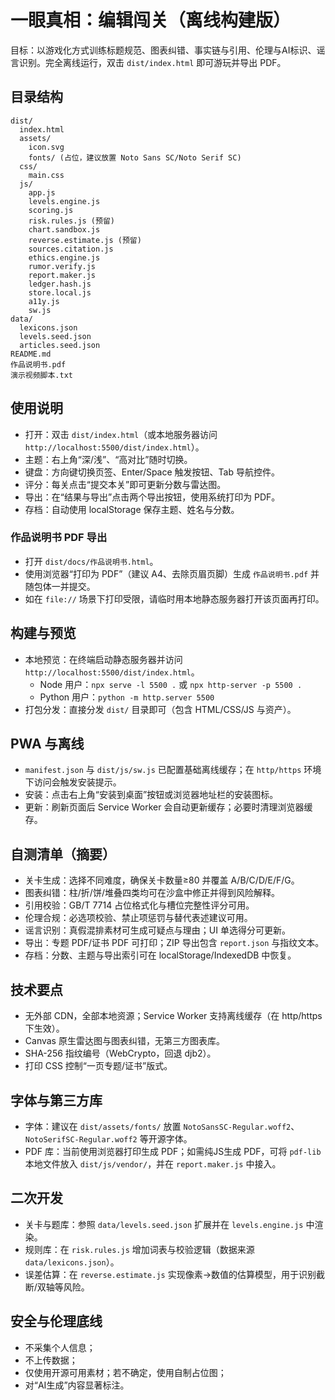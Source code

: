 # 一眼真相：编辑闯关（离线构建版）

目标：以游戏化方式训练标题规范、图表纠错、事实链与引用、伦理与AI标识、谣言识别。完全离线运行，双击 `dist/index.html` 即可游玩并导出 PDF。

## 目录结构

```
dist/
  index.html
  assets/
    icon.svg
    fonts/ (占位，建议放置 Noto Sans SC/Noto Serif SC)
  css/
    main.css
  js/
    app.js
    levels.engine.js
    scoring.js
    risk.rules.js (预留)
    chart.sandbox.js
    reverse.estimate.js (预留)
    sources.citation.js
    ethics.engine.js
    rumor.verify.js
    report.maker.js
    ledger.hash.js
    store.local.js
    a11y.js
    sw.js
data/
  lexicons.json
  levels.seed.json
  articles.seed.json
README.md
作品说明书.pdf
演示视频脚本.txt
```

## 使用说明

- 打开：双击 `dist/index.html`（或本地服务器访问 `http://localhost:5500/dist/index.html`）。
- 主题：右上角“深/浅”、“高对比”随时切换。
- 键盘：方向键切换页签、Enter/Space 触发按钮、Tab 导航控件。
- 评分：每关点击“提交本关”即可更新分数与雷达图。
- 导出：在“结果与导出”点击两个导出按钮，使用系统打印为 PDF。
- 存档：自动使用 localStorage 保存主题、姓名与分数。

### 作品说明书 PDF 导出

- 打开 `dist/docs/作品说明书.html`。
- 使用浏览器“打印为 PDF”（建议 A4、去除页眉页脚）生成 `作品说明书.pdf` 并随包体一并提交。
- 如在 `file://` 场景下打印受限，请临时用本地静态服务器打开该页面再打印。

## 构建与预览

- 本地预览：在终端启动静态服务器并访问 `http://localhost:5500/dist/index.html`。
  - Node 用户：`npx serve -l 5500 .` 或 `npx http-server -p 5500 .`
  - Python 用户：`python -m http.server 5500`
- 打包分发：直接分发 `dist/` 目录即可（包含 HTML/CSS/JS 与资产）。

## PWA 与离线

- `manifest.json` 与 `dist/js/sw.js` 已配置基础离线缓存；在 `http/https` 环境下访问会触发安装提示。
- 安装：点击右上角“安装到桌面”按钮或浏览器地址栏的安装图标。
- 更新：刷新页面后 Service Worker 会自动更新缓存；必要时清理浏览器缓存。

## 自测清单（摘要）

- 关卡生成：选择不同难度，确保关卡数量≥80 并覆盖 A/B/C/D/E/F/G。
- 图表纠错：柱/折/饼/堆叠四类均可在沙盒中修正并得到风险解释。
- 引用校验：GB/T 7714 占位格式化与槽位完整性评分可用。
- 伦理合规：必选项校验、禁止项惩罚与替代表述建议可用。
- 谣言识别：真假混排素材可生成可疑点与理由；UI 单选得分可更新。
- 导出：专题 PDF/证书 PDF 可打印；ZIP 导出包含 `report.json` 与指纹文本。
- 存档：分数、主题与导出索引可在 localStorage/IndexedDB 中恢复。

## 技术要点

- 无外部 CDN，全部本地资源；Service Worker 支持离线缓存（在 http/https 下生效）。
- Canvas 原生雷达图与图表纠错，无第三方图表库。
- SHA-256 指纹编号（WebCrypto，回退 djb2）。
- 打印 CSS 控制“一页专题/证书”版式。

## 字体与第三方库

- 字体：建议在 `dist/assets/fonts/` 放置 `NotoSansSC-Regular.woff2`、`NotoSerifSC-Regular.woff2` 等开源字体。
- PDF 库：当前使用浏览器打印生成 PDF；如需纯JS生成 PDF，可将 `pdf-lib` 本地文件放入 `dist/js/vendor/`，并在 `report.maker.js` 中接入。

## 二次开发

- 关卡与题库：参照 `data/levels.seed.json` 扩展并在 `levels.engine.js` 中渲染。
- 规则库：在 `risk.rules.js` 增加词表与校验逻辑（数据来源 `data/lexicons.json`）。
- 误差估算：在 `reverse.estimate.js` 实现像素→数值的估算模型，用于识别截断/双轴等风险。

## 安全与伦理底线

- 不采集个人信息；
- 不上传数据；
- 仅使用开源可用素材；若不确定，使用自制占位图；
- 对“AI生成”内容显著标注。